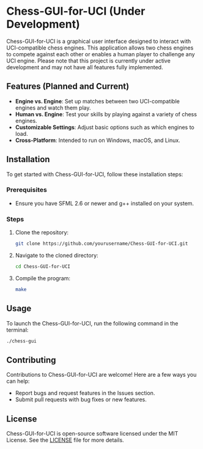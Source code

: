 # Chess-GUI-for-UCI (Under Development)

Chess-GUI-for-UCI is a graphical user interface designed to interact with UCI-compatible chess engines. This application allows two chess engines to compete against each other or enables a human player to challenge any UCI engine. Please note that this project is currently under active development and may not have all features fully implemented.

## Features (Planned and Current)

- **Engine vs. Engine**: Set up matches between two UCI-compatible engines and watch them play.
- **Human vs. Engine**: Test your skills by playing against a variety of chess engines.
- **Customizable Settings**: Adjust basic options such as which engines to load.
- **Cross-Platform**: Intended to run on Windows, macOS, and Linux.

## Installation

To get started with Chess-GUI-for-UCI, follow these installation steps:

### Prerequisites

- Ensure you have SFML 2.6 or newer and g++ installed on your system.

### Steps

1. Clone the repository:
   ```bash
   git clone https://github.com/yourusername/Chess-GUI-for-UCI.git
   ```
2. Navigate to the cloned directory:
   ```bash
   cd Chess-GUI-for-UCI
   ```
3. Compile the program:
   ```bash
   make
   ```

## Usage

To launch the Chess-GUI-for-UCI, run the following command in the terminal:
```bash
./chess-gui
```

## Contributing

Contributions to Chess-GUI-for-UCI are welcome! Here are a few ways you can help:
- Report bugs and request features in the Issues section.
- Submit pull requests with bug fixes or new features.

## License

Chess-GUI-for-UCI is open-source software licensed under the MIT License. See the [LICENSE](LICENSE) file for more details.

